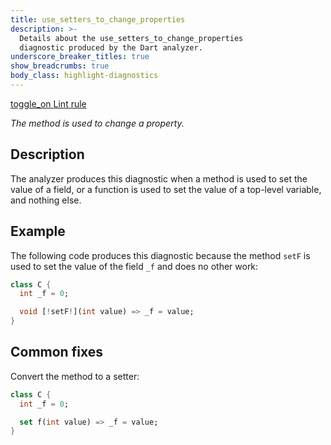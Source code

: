 ```yaml
---
title: use_setters_to_change_properties
description: >-
  Details about the use_setters_to_change_properties
  diagnostic produced by the Dart analyzer.
underscore_breaker_titles: true
show_breadcrumbs: true
body_class: highlight-diagnostics
---
```


<div class="tags">
  <a class="tag-label"
      href="/tools/linter-rules/use_setters_to_change_properties"
      title="Learn about the lint rule that enables this diagnostic."
      aria-label="Learn about the lint rule that enables this diagnostic."
      target="_blank">
    <span class="material-symbols" aria-hidden="true">toggle_on</span>
    <span>Lint rule</span>
  </a>
</div>

_The method is used to change a property._

## Description

The analyzer produces this diagnostic when a method is used to set the
value of a field, or a function is used to set the value of a top-level
variable, and nothing else.

## Example

The following code produces this diagnostic because the method `setF` is
used to set the value of the field `_f` and does no other work:

```dart
class C {
  int _f = 0;

  void [!setF!](int value) => _f = value;
}
```

## Common fixes

Convert the method to a setter:

```dart
class C {
  int _f = 0;

  set f(int value) => _f = value;
}
```
